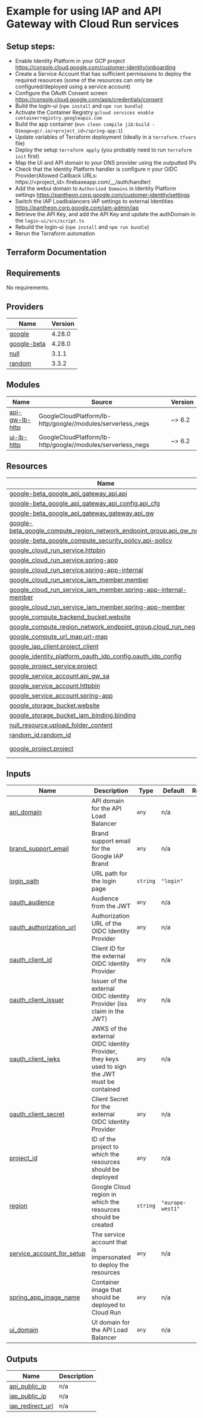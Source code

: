 # Example for using IAP and API Gateway with Cloud Run services

## Setup steps:
* Enable Identity Platform in your GCP project https://console.cloud.google.com/customer-identity/onboarding
* Create a Service Account that has sufficient permissions to deploy the required resources (some of the resources can only be configured/deployed using a service account)
* Configure the OAuth Consent screen https://console.cloud.google.com/apis/credentials/consent
* Build the login-ui (`npm install` and `npm run bundle`)
* Activate the Container Registry `gcloud services enable containerregistry.googleapis.com`
* Build the app container (`mvn clean compile jib:build -Dimage=gcr.io/<project_id>/spring-app:1`)
* Update variables of Terraform deployment (ideally in a `terraform.tfvars` file)
* Deploy the setup `terraform apply` (you probably need to run `terraform init` first)
* Map the UI and API domain to your DNS provider using the outputted IPs
* Check that the Identity Platform handler is configure n your OIDC Provider(Allowed Callback URLs: https://<project_id>.firebaseapp.com/__/auth/handler)
* Add the webui domain to `Authorized Domains` in Identity Platform settings https://pantheon.corp.google.com/customer-identity/settings
* Switch the IAP Loadbalancers IAP settings to external Identities https://pantheon.corp.google.com/iam-admin/iap
* Retrieve the API Key, and add the API Key and update the authDomain in the `login-ui/src/script.ts`
* Rebuild the login-ui (`npm install` and `npm run bundle`)
* Rerun the Terraform automation


## Terraform Documentation
<!-- BEGIN_TF_DOCS -->
## Requirements

No requirements.

## Providers

| Name | Version |
|------|---------|
| <a name="provider_google"></a> [google](#provider\_google) | 4.28.0 |
| <a name="provider_google-beta"></a> [google-beta](#provider\_google-beta) | 4.28.0 |
| <a name="provider_null"></a> [null](#provider\_null) | 3.1.1 |
| <a name="provider_random"></a> [random](#provider\_random) | 3.3.2 |

## Modules

| Name | Source | Version |
|------|--------|---------|
| <a name="module_api-gw-lb-http"></a> [api-gw-lb-http](#module\_api-gw-lb-http) | GoogleCloudPlatform/lb-http/google//modules/serverless_negs | ~> 6.2 |
| <a name="module_ui-lb-http"></a> [ui-lb-http](#module\_ui-lb-http) | GoogleCloudPlatform/lb-http/google//modules/serverless_negs | ~> 6.2 |

## Resources

| Name | Type |
|------|------|
| [google-beta_google_api_gateway_api.api](https://registry.terraform.io/providers/hashicorp/google-beta/latest/docs/resources/google_api_gateway_api) | resource |
| [google-beta_google_api_gateway_api_config.api_cfg](https://registry.terraform.io/providers/hashicorp/google-beta/latest/docs/resources/google_api_gateway_api_config) | resource |
| [google-beta_google_api_gateway_gateway.api_gw](https://registry.terraform.io/providers/hashicorp/google-beta/latest/docs/resources/google_api_gateway_gateway) | resource |
| [google-beta_google_compute_region_network_endpoint_group.api_gw_neg](https://registry.terraform.io/providers/hashicorp/google-beta/latest/docs/resources/google_compute_region_network_endpoint_group) | resource |
| [google-beta_google_compute_security_policy.api-policy](https://registry.terraform.io/providers/hashicorp/google-beta/latest/docs/resources/google_compute_security_policy) | resource |
| [google_cloud_run_service.httpbin](https://registry.terraform.io/providers/hashicorp/google/latest/docs/resources/cloud_run_service) | resource |
| [google_cloud_run_service.spring-app](https://registry.terraform.io/providers/hashicorp/google/latest/docs/resources/cloud_run_service) | resource |
| [google_cloud_run_service.spring-app-internal](https://registry.terraform.io/providers/hashicorp/google/latest/docs/resources/cloud_run_service) | resource |
| [google_cloud_run_service_iam_member.member](https://registry.terraform.io/providers/hashicorp/google/latest/docs/resources/cloud_run_service_iam_member) | resource |
| [google_cloud_run_service_iam_member.spring-app-internal-member](https://registry.terraform.io/providers/hashicorp/google/latest/docs/resources/cloud_run_service_iam_member) | resource |
| [google_cloud_run_service_iam_member.spring-app-member](https://registry.terraform.io/providers/hashicorp/google/latest/docs/resources/cloud_run_service_iam_member) | resource |
| [google_compute_backend_bucket.website](https://registry.terraform.io/providers/hashicorp/google/latest/docs/resources/compute_backend_bucket) | resource |
| [google_compute_region_network_endpoint_group.cloud_run_neg](https://registry.terraform.io/providers/hashicorp/google/latest/docs/resources/compute_region_network_endpoint_group) | resource |
| [google_compute_url_map.url-map](https://registry.terraform.io/providers/hashicorp/google/latest/docs/resources/compute_url_map) | resource |
| [google_iap_client.project_client](https://registry.terraform.io/providers/hashicorp/google/latest/docs/resources/iap_client) | resource |
| [google_identity_platform_oauth_idp_config.oauth_idp_config](https://registry.terraform.io/providers/hashicorp/google/latest/docs/resources/identity_platform_oauth_idp_config) | resource |
| [google_project_service.project](https://registry.terraform.io/providers/hashicorp/google/latest/docs/resources/project_service) | resource |
| [google_service_account.api_gw_sa](https://registry.terraform.io/providers/hashicorp/google/latest/docs/resources/service_account) | resource |
| [google_service_account.httpbin](https://registry.terraform.io/providers/hashicorp/google/latest/docs/resources/service_account) | resource |
| [google_service_account.spring-app](https://registry.terraform.io/providers/hashicorp/google/latest/docs/resources/service_account) | resource |
| [google_storage_bucket.website](https://registry.terraform.io/providers/hashicorp/google/latest/docs/resources/storage_bucket) | resource |
| [google_storage_bucket_iam_binding.binding](https://registry.terraform.io/providers/hashicorp/google/latest/docs/resources/storage_bucket_iam_binding) | resource |
| [null_resource.upload_folder_content](https://registry.terraform.io/providers/hashicorp/null/latest/docs/resources/resource) | resource |
| [random_id.random_id](https://registry.terraform.io/providers/hashicorp/random/latest/docs/resources/id) | resource |
| [google_project.project](https://registry.terraform.io/providers/hashicorp/google/latest/docs/data-sources/project) | data source |

## Inputs

| Name | Description | Type | Default | Required |
|------|-------------|------|---------|:--------:|
| <a name="input_api_domain"></a> [api\_domain](#input\_api\_domain) | API domain for the API Load Balancer | `any` | n/a | yes |
| <a name="input_brand_support_email"></a> [brand\_support\_email](#input\_brand\_support\_email) | Brand support email for the Google IAP Brand | `any` | n/a | yes |
| <a name="input_login_path"></a> [login\_path](#input\_login\_path) | URL path for the login page | `string` | `"login"` | no |
| <a name="input_oauth_audience"></a> [oauth\_audience](#input\_oauth\_audience) | Audience from the JWT | `any` | n/a | yes |
| <a name="input_oauth_authorization_url"></a> [oauth\_authorization\_url](#input\_oauth\_authorization\_url) | Authorization URL of the OIDC Identity Provider | `any` | n/a | yes |
| <a name="input_oauth_client_id"></a> [oauth\_client\_id](#input\_oauth\_client\_id) | Client ID for the external OIDC Identity Provider | `any` | n/a | yes |
| <a name="input_oauth_client_issuer"></a> [oauth\_client\_issuer](#input\_oauth\_client\_issuer) | Issuer of the external OIDC Identity Provider (iss claim in the JWT) | `any` | n/a | yes |
| <a name="input_oauth_client_jwks"></a> [oauth\_client\_jwks](#input\_oauth\_client\_jwks) | JWKS of the external OIDC Identity Provider, they keys used to sign the JWT must be contained | `any` | n/a | yes |
| <a name="input_oauth_client_secret"></a> [oauth\_client\_secret](#input\_oauth\_client\_secret) | Client Secret for the external OIDC Identity Provider | `any` | n/a | yes |
| <a name="input_project_id"></a> [project\_id](#input\_project\_id) | ID of the project to which the resources should be deployed | `any` | n/a | yes |
| <a name="input_region"></a> [region](#input\_region) | Google Cloud region in which the resources should be created | `string` | `"europe-west1"` | no |
| <a name="input_service_account_for_setup"></a> [service\_account\_for\_setup](#input\_service\_account\_for\_setup) | The service account that is impersonated to deploy the resources | `any` | n/a | yes |
| <a name="input_spring_app_image_name"></a> [spring\_app\_image\_name](#input\_spring\_app\_image\_name) | Container image that should be deployed to Cloud Run | `any` | n/a | yes |
| <a name="input_ui_domain"></a> [ui\_domain](#input\_ui\_domain) | UI domain for the API Load Balancer | `any` | n/a | yes |

## Outputs

| Name | Description |
|------|-------------|
| <a name="output_api_public_ip"></a> [api\_public\_ip](#output\_api\_public\_ip) | n/a |
| <a name="output_iap_public_ip"></a> [iap\_public\_ip](#output\_iap\_public\_ip) | n/a |
| <a name="output_iap_redirect_url"></a> [iap\_redirect\_url](#output\_iap\_redirect\_url) | n/a |
<!-- END_TF_DOCS -->
